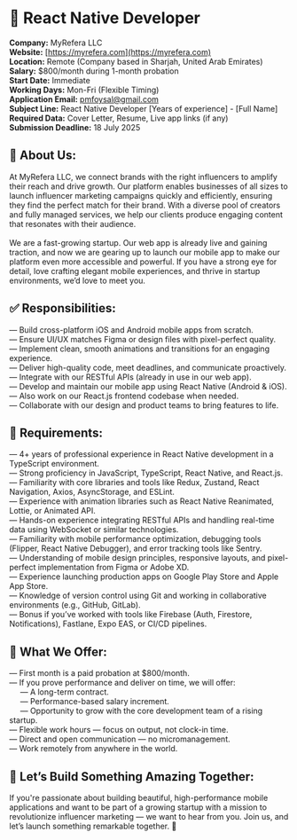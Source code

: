 # **📱 React Native Developer**

**Company:** MyRefera LLC <br>
**Website:** [https://myrefera.com](https://myrefera.com) <br>
**Location:** Remote (Company based in Sharjah, United Arab Emirates) <br>
**Salary:** $800/month during 1-month probation <br>
**Start Date:** Immediate <br>
**Working Days:** Mon-Fri (Flexible Timing) <br>
**Application Email:** [pmfoysal@gmail.com](mailto:pmfoysal@gmail.com) <br>
**Subject Line:** React Native Developer \[Years of experience] - \[Full Name] <br>
**Required Data:** Cover Letter, Resume, Live app links (if any) <br>
**Submission Deadline:** 18 July 2025 <br>

## **🏢 About Us:**
At MyRefera LLC, we connect brands with the right influencers to amplify their reach and drive growth. Our platform enables businesses of all sizes to launch influencer marketing campaigns quickly and efficiently, ensuring they find the perfect match for their brand. With a diverse pool of creators and fully managed services, we help our clients produce engaging content that resonates with their audience.
<br> <br>
We are a fast-growing startup. Our web app is already live and gaining traction, and now we are gearing up to launch our mobile app to make our platform even more accessible and powerful. If you have a strong eye for detail, love crafting elegant mobile experiences, and thrive in startup environments, we’d love to meet you.

## **✅ Responsibilities:**
— Build cross-platform iOS and Android mobile apps from scratch. <br>
— Ensure UI/UX matches Figma or design files with pixel-perfect quality. <br>
— Implement clean, smooth animations and transitions for an engaging experience. <br>
— Deliver high-quality code, meet deadlines, and communicate proactively. <br>
— Integrate with our RESTful APIs (already in use in our web app). <br>
— Develop and maintain our mobile app using React Native (Android \& iOS). <br>
— Also work on our React.js frontend codebase when needed. <br>
— Collaborate with our design and product teams to bring features to life. <br>

## **💼 Requirements:**
— 4+ years of professional experience in React Native development in a TypeScript environment. <br>
— Strong proficiency in JavaScript, TypeScript, React Native, and React.js. <br>
— Familiarity with core libraries and tools like Redux, Zustand, React Navigation, Axios, AsyncStorage, and ESLint. <br>
— Experience with animation libraries such as React Native Reanimated, Lottie, or Animated API. <br>
— Hands-on experience integrating RESTful APIs and handling real-time data using WebSocket or similar technologies. <br>
— Familiarity with mobile performance optimization, debugging tools (Flipper, React Native Debugger), and error tracking tools like Sentry. <br>
— Understanding of mobile design principles, responsive layouts, and pixel-perfect implementation from Figma or Adobe XD. <br>
— Experience launching production apps on Google Play Store and Apple App Store. <br>
— Knowledge of version control using Git and working in collaborative environments (e.g., GitHub, GitLab). <br>
— Bonus if you’ve worked with tools like Firebase (Auth, Firestore, Notifications), Fastlane, Expo EAS, or CI/CD pipelines. <br>

## **🎁 What We Offer:**
— First month is a paid probation at $800/month. <br>
— If you prove performance and deliver on time, we will offer: <br>
&nbsp;&nbsp;&nbsp;&nbsp;&nbsp;— A long-term contract. <br>
&nbsp;&nbsp;&nbsp;&nbsp;&nbsp;— Performance-based salary increment. <br>
&nbsp;&nbsp;&nbsp;&nbsp;&nbsp;— Opportunity to grow with the core development team of a rising startup. <br>
— Flexible work hours — focus on output, not clock-in time. <br>
— Direct and open communication — no micromanagement. <br>
— Work remotely from anywhere in the world. <br>

## **🚀 Let’s Build Something Amazing Together:**
If you're passionate about building beautiful, high-performance mobile applications and want to be part of a growing startup with a mission to revolutionize influencer marketing — we want to hear from you. Join us, and let’s launch something remarkable together. 🌟

